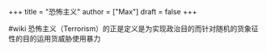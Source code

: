 +++
title = "恐怖主义"
author = ["Max"]
draft = false
+++

\#wiki
恐怖主义（Terrorism）的正是定义是为实现政治目的而针对随机的货象征性的目的运用货威胁使用暴力
